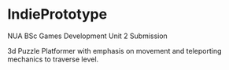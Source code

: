 # IndiePrototype

NUA BSc Games Development Unit 2 Submission

3d Puzzle Platformer with emphasis on movement and teleporting mechanics to traverse level.
